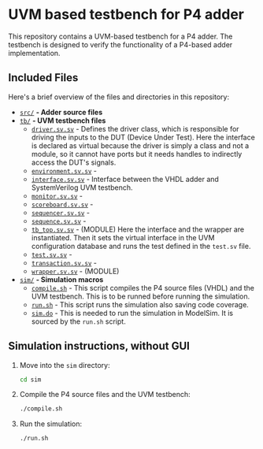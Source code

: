 # UVM based testbench for P4 adder

This repository contains a UVM-based testbench for a P4 adder. The testbench is designed to verify the functionality of a P4-based adder implementation.

## Included Files

Here's a brief overview of the files and directories in this repository:

- [`src/`](./src/) **- Adder source files**
- [`tb/`](./tb/) **- UVM testbench files**
   - [`driver.sv.sv`](./tb/driver.sv.sv) - Defines the driver class, which is responsible for driving the inputs to the DUT (Device Under Test). Here the interface is declared as virtual because the driver is simply a class and not a module, so it cannot have ports but it needs handles to indirectly access the DUT's signals. 
   - [`environment.sv.sv`](./tb/environment.sv.sv) - 
   - [`interface.sv.sv`](./tb/interface.sv.sv) - Interface between the VHDL adder and SystemVerilog UVM testbench.
   - [`monitor.sv.sv`](./tb/monitor.sv.sv) - 
   - [`scoreboard.sv.sv`](./tb/scoreboard.sv.sv) - 
   - [`sequencer.sv.sv`](./tb/sequencer.sv.sv) - 
   - [`sequence.sv.sv`](./tb/sequence.sv.sv) - 
   - [`tb_top.sv.sv`](./tb/tb_top.sv.sv) - (MODULE) Here the interface and the wrapper are instantiated. Then it sets the virtual interface in the UVM configuration database and runs the test defined in the `test.sv` file.
   - [`test.sv.sv`](./tb/test.sv.sv) - 
   - [`transaction.sv.sv`](./tb/transaction.sv.sv) - 
   - [`wrapper.sv.sv`](./tb/wrapper.sv.sv) - (MODULE)
- [`sim/`](./sim/) **- Simulation macros**
   - [`compile.sh`](./sim/compile.sh) - This script compiles the P4 source files (VHDL) and the UVM testbench. This is to be runned before running the simulation.
   - [`run.sh`](./sim/run.sh) - This script runs the simulation also saving code coverage. 
   - [`sim.do`](./sim/sim.do) - This is needed to run the simulation in ModelSim. It is sourced by the `run.sh` script.

## Simulation instructions, without GUI

1. Move into the `sim` directory:
   ```bash
   cd sim
   ```

2. Compile the P4 source files and the UVM testbench:
   ```bash
   ./compile.sh
   ```

3. Run the simulation:
   ```bash
   ./run.sh
   ```